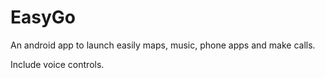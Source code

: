 # EasyGo
An android app to launch easily maps, music, phone apps and make calls. 

Include voice controls.
